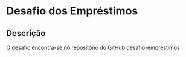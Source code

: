 # Desafio dos Empréstimos

## Descrição

O desafio encontra-se no repositório do GitHub [desafio-emprestimos](https://github.com/backend-br/desafios/blob/master/loans/PROBLEM.md)
